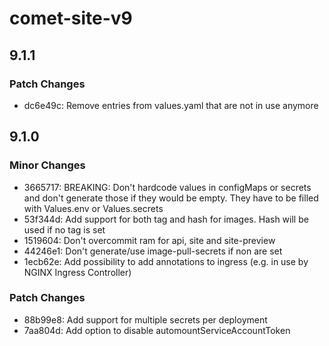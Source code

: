 # comet-site-v9

## 9.1.1

### Patch Changes

- dc6e49c: Remove entries from values.yaml that are not in use anymore

## 9.1.0

### Minor Changes

- 3665717: BREAKING: Don't hardcode values in configMaps or secrets and don't generate those if they would be empty. They have to be filled with Values.env or Values.secrets
- 53f344d: Add support for both tag and hash for images. Hash will be used if no tag is set
- 1519604: Don't overcommit ram for api, site and site-preview
- 44246e1: Don't generate/use image-pull-secrets if non are set
- 1ecb62e: Add possibility to add annotations to ingress (e.g. in use by NGINX Ingress Controller)

### Patch Changes

- 88b99e8: Add support for multiple secrets per deployment
- 7aa804d: Add option to disable automountServiceAccountToken
